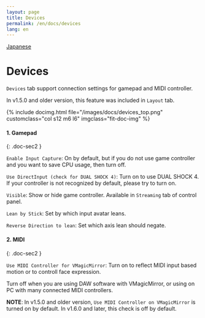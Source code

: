 ```yaml
---
layout: page
title: Devices
permalink: /en/docs/devices
lang: en
---
```


[Japanese](../../docs/devices)

# Devices

`Devices` tab support connection settings for gamepad and MIDI controller.

In v1.5.0 and older version, this feature was included in `Layout` tab.

<div class="row">
{% include docimg.html file="/images/docs/devices_top.png" customclass="col s12 m6 l6" imgclass="fit-doc-img" %}
</div>

#### 1. Gamepad
{: .doc-sec2 }

`Enable Input Capture`: On by default, but if you do not use game controller and you want to save CPU usage, then turn off.

`Use DirectInput (check for DUAL SHOCK 4)`: Turn on to use DUAL SHOCK 4. If your controller is not recognized by default, please try to turn on.

`Visible`: Show or hide game controller. Available in `Streaming` tab of control panel.

`Lean by Stick`: Set by which input avatar leans.

`Reverse Direction to lean`: Set which axis lean should negate.

#### 2. MIDI
{: .doc-sec2 }

`Use MIDI Controller for VMagicMirror`: Turn on to reflect MIDI input based motion or to controll face expression.

Turn off when you are using DAW software with VMagicMirror, or using on PC with many connected MIDI controllers.

**NOTE**: In v1.5.0 and older version, `Use MIDI Controller on VMagicMirror` is turned on by default. In v1.6.0 and later, this check is off by default.
